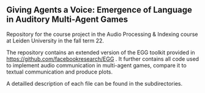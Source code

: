 ## Giving Agents a Voice: Emergence of Language in Auditory Multi-Agent Games

Repository for the course project in the Audio Processing & Indexing course at Leiden University in the fall term 22.

The repository contains an extended version of the EGG toolkit provided in https://github.com/facebookresearch/EGG . It further contains all code used to implement audio communication in multi-agent games, compare it to textual communication and produce plots.

A detailled description of each file can be found in the subdirectories.
